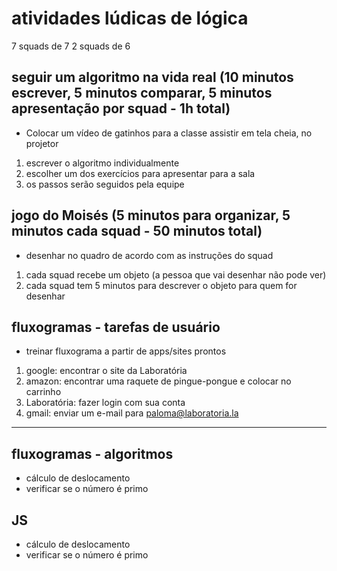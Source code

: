 # atividades lúdicas de lógica

7 squads de 7
2 squads de 6

## seguir um algoritmo na vida real (10 minutos escrever, 5 minutos comparar, 5 minutos apresentação por squad - 1h total)

* Colocar um vídeo de gatinhos para a classe assistir em tela cheia, no
  projetor

1. escrever o algoritmo individualmente
2. escolher um dos exercícios para apresentar para a sala
3. os passos serão seguidos pela equipe

## jogo do Moisés (5 minutos para organizar, 5 minutos cada squad - 50 minutos total)

* desenhar no quadro de acordo com as instruções do squad

1. cada squad recebe um objeto (a pessoa que vai desenhar não pode ver)
2. cada squad tem 5 minutos para descrever o objeto para quem for desenhar

## fluxogramas - tarefas de usuário

* treinar fluxograma a partir de apps/sites prontos
1. google: encontrar o site da Laboratória
2. amazon: encontrar uma raquete de pingue-pongue e colocar no carrinho
3. Laboratória: fazer login com sua conta
4. gmail: enviar um e-mail para paloma@laboratoria.la

-----------

## fluxogramas - algoritmos

* cálculo de deslocamento
* verificar se o número é primo

## JS

* cálculo de deslocamento
* verificar se o número é primo
